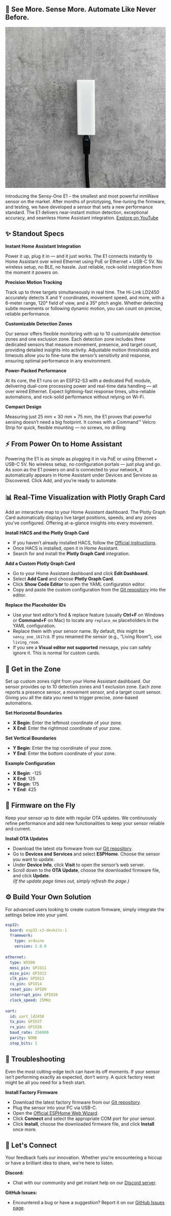 
## 🚀 See More. Sense More. Automate Like Never Before.

![Sensy-One Banner](https://github.com/sensy-one/E1/blob/main/assets/images/banner-e1.jpg)

Introducing the Sensy-One E1 – the smallest and most powerful mmWave sensor on the market.
After months of prototyping, fine-tuning the firmware, and testing, we have developed a sensor that sets a new performance standard. The E1 delivers near-instant motion detection, exceptional accuracy, and seamless Home Assistant integration. [Explore on YouTube](https://www.youtube.com/watch?v=tJVh7_wXfik)

## ✨ Standout Specs

**Instant Home Assistant Integration**  

Power it up, plug it in — and it just works. The E1 connects instantly to Home Assistant over wired Ethernet using PoE or Ethernet + USB-C 5V. No wireless setup, no BLE, no hassle. Just reliable, rock-solid integration from the moment it powers on.

**Precision Motion Tracking**  

Track up to three targets simultaneously in real time. The Hi-Link LD2450 accurately detects X and Y coordinates, movement speed, and more, with a 6-meter range, 120° field of view, and a 35° pitch angle. Whether detecting subtle movements or following dynamic motion, you can count on precise, reliable performance.

**Customizable Detection Zones**  

Our sensor offers flexible monitoring with up to 10 customizable detection zones and one exclusion zone. Each detection zone includes three dedicated sensors that measure movement, presence, and target count, providing detailed insights into activity. Adjustable motion thresholds and timeouts allow you to fine-tune the sensor’s sensitivity and response, ensuring optimal performance in any environment.

**Power-Packed Performance**  

At its core, the E1 runs on an ESP32-S3 with a dedicated PoE module, delivering dual-core processing power and real-time data handling — all over wired Ethernet. Expect lightning-fast response times, ultra-reliable automations, and rock-solid performance without relying on Wi-Fi.

**Compact Design**  

Measuring just 25 mm × 30 mm × 75 mm, the E1 proves that powerful sensing doesn’t need a big footprint. It comes with a Command™ Velcro Strip for quick, flexible mounting — no screws, no drilling.

## ⚡ From Power On to Home Assistant

Powering the E1 is as simple as plugging it in via PoE or using Ethernet + USB-C 5V. No wireless setup, no configuration portals — just plug and go. As soon as the E1 powers on and is connected to your network, it automatically appears in Home Assistant under Devices and Services as Discovered. Click Add, and you’re ready to automate.

## 📊 Real-Time Visualization with Plotly Graph Card

Add an interactive map to your Home Assistant dashboard. The Plotly Graph Card automatically displays live target positions, speeds, and any zones you’ve configured. Offering at-a-glance insights into every movement.

**Install HACS and the Plotly Graph Card**  
- If you haven’t already installed HACS, follow the [Official instructions](https://www.hacs.xyz/docs/use/download/download/).
- Once HACS is installed, open it in Home Assistant.
- Search for and install the **Plotly Graph Card** integration.

**Add a Custom Plotly Graph Card**  
- Go to your Home Assistant dashboard and click **Edit Dashboard**.
- Select **Add Card** and choose **Plotly Graph Card**.
- Click **Show Code Editor** to open the YAML configuration editor.
- Copy and paste the custom configuration from the [Git repository](https://github.com/sensy-one/E1/blob/main/assets/config/) into the editor.

**Replace the Placeholder IDs**  
- Use your text editor’s find & replace feature (usually **Ctrl+F** on Windows or **Command+F** on Mac) to locate any `replace_me` placeholders in the YAML configuration.
- Replace them with your sensor name. By default, this might be `sensy_one_1617c8`. If you renamed the sensor (e.g., “Living Room”), use `living_room`.
- If you see a **Visual editor not supported** message, you can safely ignore it. This is normal for custom cards.

## 📍 Get in the Zone

Set up custom zones right from your Home Assistant dashboard. Our sensor provides op to 10 detection zones and 1 exclusion zone. Each zone reports a presence sensor, a movement sensor, and a target count sensor. Giving you all the data you need to trigger precise, zone-based automations.

**Set Horizontal Boundaries**  
- **X Begin**: Enter the leftmost coordinate of your zone.  
- **X End**: Enter the rightmost coordinate of your zone.

**Set Vertical Boundaries**  
- **Y Begin**: Enter the top coordinate of your zone.  
- **Y End**: Enter the bottom coordinate of your zone.

**Example Configuration**  
- **X Begin**: -125
- **X End**: 125
- **Y Begin**: 175  
- **Y End**: 425  

## 🔄 Firmware on the Fly

Keep your sensor up to date with regular OTA updates. We continuously refine performance and add new functionalities to keep your sensor reliable and current.

**Install OTA Updates**  
- Download the latest ota firmware from our [Git repository](https://github.com/sensy-one/E1/tree/main/assets/firmware/base/ota).
- Go to **Devices and Services** and select **ESPHome**. Choose the sensor you want to update.  
- Under **Device Info**, click **Visit** to open the sensor’s web server.
- Scroll down to the **OTA Update**, choose the downloaded firmware file, and click **Update**.  
  *(If the update page times out, simply refresh the page.)*

## ⚙️ Build Your Own Solution

For advanced users looking to create custom firmware, simply integrate the settings below into your yaml.

```yaml
esp32:
  board: esp32-s3-devkitc-1
  framework:
    type: arduino
    version: 2.0.9

ethernet:
  type: W5500
  mosi_pin: GPIO11
  miso_pin: GPIO12
  clk_pin: GPIO13
  cs_pin: GPIO14
  reset_pin: GPIO9
  interrupt_pin: GPIO10
  clock_speed: 25MHz

uart:
  id: uart_ld2450
  tx_pin: GPIO37
  rx_pin: GPIO38
  baud_rate: 256000
  parity: NONE
  stop_bits: 1
```

## 🔧 Troubleshooting

Even the most cutting-edge tech can have its off moments. If your sensor isn’t performing exactly as expected, don’t worry. A quick factory reset might be all you need for a fresh start.

**Install Factory Firmware**  
- Download the latest factory firmware from our [Git repository](https://github.com/sensy-one/E1/tree/main/assets/firmware/base/factory).  
- Plug the sensor into your PC via USB-C.  
- Open the [Official ESPHome Web Wizard](https://web.esphome.io/?dashboard_wizard).  
- Click **Connect** and select the appropriate COM port for your sensor.  
- Click **Install**, choose the downloaded firmware file, and click **Install** once more.

## 💬 Let's Connect

Your feedback fuels our innovation. Whether you're encountering a hiccup or have a brilliant idea to share, we're here to listen.

**Discord:**  
- Chat with our community and get instant help on our [Discord server](https://discord.gg/TB78Wprn66).

**GitHub Issues:**   
- Encountered a bug or have a suggestion? Report it on our [GitHub Issues page](https://github.com/sensy-one/E1/issues).